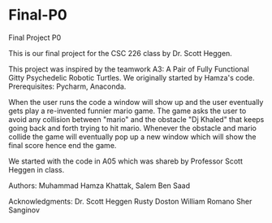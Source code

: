 # Final-P0
Final Project P0

This is our final project for the CSC 226 class by Dr. Scott Heggen. 

This project was inspired by the teamwork A3: A Pair of Fully Functional Gitty Psychedelic Robotic Turtles. We originally started by Hamza's code. Prerequisites: Pycharm, Anaconda.

When the user runs the code a window will show up and the user eventually gets play a re-invented funnier mario game. The game asks the user to avoid any collision between "mario" and the obstacle "Dj Khaled" that keeps going back and forth trying to hit mario. Whenever the obstacle and mario collide the game will eventually pop up a new window which will show the final score hence end the game.

We started with the code in A05 which was shareb by Professor Scott Heggen in class.

Authors:
Muhammad Hamza Khattak, Salem Ben Saad 

Acknowledgments:
Dr. Scott Heggen
Rusty Doston
William Romano
Sher Sanginov
